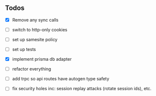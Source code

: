 ## Todos
- [x] Remove any sync calls
- [ ] switch to http-only cookies
- [ ] set up samesite policy 
- [ ] set up tests 
- [x] implement prisma db adapter 
- [ ] refactor everything
- [ ] add trpc so api routes have autogen type safety
- [ ] fix security holes inc: session replay attacks (rotate session ids), etc.

